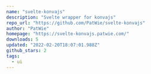 ```yaml
---
name: "svelte-konvajs"
description: "Svelte wrapper for konvajs"
repo_url: "https://github.com/PatWie/svelte-konvajs"
author: "PatWie"
homepage: "https://svelte-konvajs.patwie.com/"
downloads: 5
updated: "2022-02-20T18:07:01.988Z"
github_stars: 2
tags: 
  - ui
---
```

